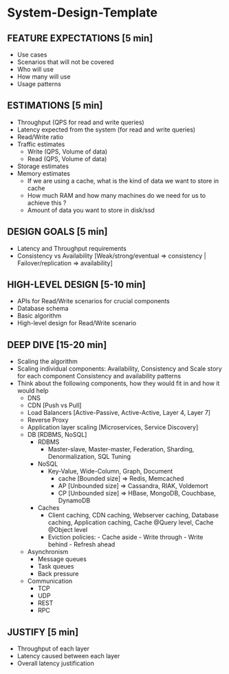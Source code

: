 # System-Design-Template
## FEATURE EXPECTATIONS [5 min]
  - Use cases
  - Scenarios that will not be covered
  - Who will use
  - How many will use
  - Usage patterns

## ESTIMATIONS [5 min]
  - Throughput (QPS for read and write queries)
  - Latency expected from the system (for read and write queries)
  - Read/Write ratio
  - Traffic estimates
    - Write (QPS, Volume of data)
    - Read  (QPS, Volume of data)
  - Storage estimates
  - Memory estimates
    - If we are using a cache, what is the kind of data we want to store in cache
    - How much RAM and how many machines do we need for us to achieve this ?
    - Amount of data you want to store in disk/ssd

## DESIGN GOALS [5 min]
  - Latency and Throughput requirements
  - Consistency vs Availability  [Weak/strong/eventual => consistency | Failover/replication => availability]

## HIGH-LEVEL DESIGN [5-10 min]
  - APIs for Read/Write scenarios for crucial components
  - Database schema
  - Basic algorithm
  - High-level design for Read/Write scenario

## DEEP DIVE [15-20 min]
  - Scaling the algorithm
  - Scaling individual components: 
    Availability, Consistency and Scale story for each component
    Consistency and availability patterns
  - Think about the following components, how they would fit in and how it would help
      - DNS
      - CDN [Push vs Pull]
      - Load Balancers [Active-Passive, Active-Active, Layer 4, Layer 7]
      - Reverse Proxy
      - Application layer scaling [Microservices, Service Discovery]
      - DB [RDBMS, NoSQL]
           - RDBMS 
               - Master-slave, Master-master, Federation, Sharding, Denormalization, SQL Tuning
           - NoSQL
             - Key-Value, Wide-Column, Graph, Document
                - cache [Bounded size] => Redis, Memcached
                - AP [Unbounded size] => Cassandra, RIAK, Voldemort
                - CP [Unbounded size] => HBase, MongoDB, Couchbase, DynamoDB
          - Caches
             - Client caching, CDN caching, Webserver caching, Database caching, Application caching, Cache @Query level, Cache @Object level
             - Eviction policies:
                   - Cache aside
                   - Write through
                   - Write behind
                   - Refresh ahead
      - Asynchronism
          - Message queues
          - Task queues
          - Back pressure
      - Communication
           - TCP
           - UDP
           - REST
           - RPC
  
## JUSTIFY [5 min]
  - Throughput of each layer
  - Latency caused between each layer
  - Overall latency justification
